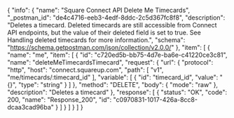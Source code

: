 {
  "info": {
    "name": "Square Connect API Delete Me Timecards",
    "_postman_id": "de4c4716-eeb3-4edf-8ddc-2c5d367fc8f8",
    "description": "Deletes a timecard. Deleted timecards are still accessible from Connect API endpoints, but the value of their deleted field is set to true. See Handling deleted timecards for more information.",
    "schema": "https://schema.getpostman.com/json/collection/v2.0.0/"
  },
  "item": [
    {
      "name": "me",
      "item": [
        {
          "id": "c720ed5b-bb75-4d7e-ba6e-c41220ce3c81",
          "name": "deleteMeTimecardsTimecard",
          "request": {
            "url": {
              "protocol": "http",
              "host": "connect.squareup.com",
              "path": [
                "v1",
                "me/timecards/:timecard_id"
              ],
              "variable": [
                {
                  "id": "timecard_id",
                  "value": "{}",
                  "type": "string"
                }
              ]
            },
            "method": "DELETE",
            "body": {
              "mode": "raw"
            },
            "description": "Deletes a timecard"
          },
          "response": [
            {
              "status": "OK",
              "code": 200,
              "name": "Response_200",
              "id": "c0970831-1017-426a-8cc8-dcaa3cad96ba"
            }
          ]
        }
      ]
    }
  ]
}